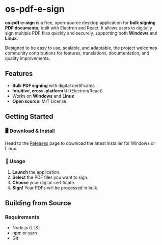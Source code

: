 # os-pdf-e-sign

**os-pdf-e-sign** is a free, open-source desktop application for **bulk signing PDF documents**, built with Electron and React. It allows users to digitally sign multiple PDF files quickly and securely, supporting both **Windows** and **Linux**.

Designed to be easy to use, scalable, and adaptable, the project welcomes community contributions for features, translations, documentation, and quality improvements.

## Features

- **Bulk PDF signing** with digital certificates
- **Intuitive, cross-platform UI** (Electron/React)
- Works on **Windows** and **Linux**
- **Open source**: MIT License

## Getting Started

### 🖥️ Download & Install

Head to the [Releases](https://github.com/Forge4All/os-pdf-e-sign/releases) page to download the latest installer for Windows or Linux.

### 📖 Usage

1. **Launch** the application.
2. **Select** the PDF files you want to sign.
3. **Choose** your digital certificate.
4. **Sign!** Your PDFs will be processed in bulk.

## Building from Source

### Requirements

- Node.js (LTS)
- npm or yarn
- Git
